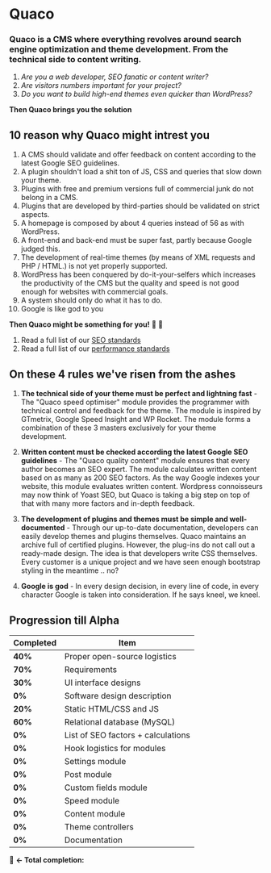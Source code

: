 
# Quaco 

### Quaco is a CMS where everything revolves around search engine optimization and theme development. From the technical side to content writing.

 1. *Are you a web developer, SEO fanatic or content writer?*
 2. *Are visitors numbers important for your project?*
 3. *Do you want to build high-end themes even quicker than WordPress?*

**Then Quaco brings you the solution**

## 10 reason why Quaco might intrest you

1.  A CMS should validate and offer feedback on content according to the latest Google SEO guidelines.
2.  A plugin shouldn't load a shit ton of JS, CSS and queries that slow down your theme.
3.  Plugins with free and premium versions full of commercial junk do not belong in a CMS.
4.  Plugins that are developed by third-parties should be validated on strict aspects.
5.  A homepage is composed by about 4 queries instead of 56 as with WordPress.
6.  A front-end and back-end must be super fast, partly because Google judged this.
7.  The development of real-time themes (by means of XML requests and PHP / HTML.) is not yet properly supported.
8.  WordPress has been conquered by do-it-your-selfers which increases the productivity of the CMS but the quality and speed is not good enough for websites with commercial goals.
9.  A system should only do what it has to do.
10. Google is like god to you

**Then Quaco might be something for you!** :cake: :balloon:

1. Read a full list of our [SEO standards](https://github.com/beumerr/quaco/blob/master/docs/standards_seo.md)
2. Read a full list of our [performance standards](https://github.com/beumerr/quaco/blob/master/docs/standards_performance.md)


## On these 4 rules we've risen from the ashes

1.  **The technical side of your theme must be perfect and lightning fast** -
The "Quaco speed optimiser" module provides the programmer with technical control and feedback for the theme. The module is inspired by GTmetrix, Google Speed ​​Insight and WP Rocket. The module forms a combination of these 3 masters exclusively for your theme development.

2.  **Written content must be checked according the latest Google SEO guidelines** - 
The "Quaco quality content" module ensures that every author becomes an SEO expert. The module calculates written content based on as many as 200 SEO factors. As the way Google indexes your website, this module evaluates written content. Wordpress connoisseurs may now think of Yoast SEO, but Quaco is taking a big step on top of that with many more factors and in-depth feedback.

3.  **The development of plugins and themes must be simple and well-documented** - 
Through our up-to-date documentation, developers can easily develop themes and plugins themselves. Quaco maintains an archive full of certified plugins. However, the plug-ins do not call out a ready-made design. The idea is that developers write CSS themselves. Every customer is a unique project and we have seen enough bootstrap styling in the meantime .. no?

4.  **Google is god** - 
In every design decision, in every line of code, in every character Google is taken into consideration. If he says kneel, we kneel.

## Progression till Alpha 
| Completed | Item | 
|--|--|
| **40%**  | Proper open-source logistics  | 
| **70%** | Requirements |  
| **30%** | UI interface designs  |  
| **0%** | Software design description |  
| **20%** | Static HTML/CSS and JS |  
| **60%** | Relational database (MySQL) |  
| **0%** | List of SEO factors + calculations |  
| **0%** | Hook logistics for modules |  
| **0%** | Settings module |  
| **0%** | Post module |  
| **0%** | Custom fields module |  
| **0%** | Speed module |  
| **0%** | Content module |  
| **0%** | Theme controllers |  
| **0%** | Documentation |  
:poop: **<- Total completion:** 
